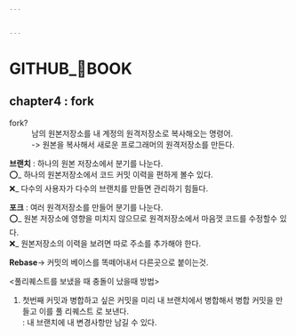 ```yaml
---


---
```


<h1 id="github_📖book"><strong>GITHUB_📖BOOK</strong></h1>
<h2 id="chapter4--fork">chapter4 : fork</h2>
<dl>
<dt>fork?</dt>
<dd>남의 원본저장소를 내 계정의 원격저장소로 복사해오는 명령어.<br>
-&gt; 원본을 복사해서 새로운 프로그래머의 원격저장소를 만든다.</dd>
</dl>
<p><strong>브랜치</strong> : 하나의 원본 저장소에서 분기를 나눈다.<br>
⭕_ 하나의 원본저장소에서 코드 커밋 이력을 편하게 볼수 있다.<br>
❌_ 다수의 사용자가 다수의 브랜치를 만들면 관리하기 힘들다.</p>
<p><strong>포크</strong>  : 여러 원격저장소를 만들어 분기를 나눈다.<br>
⭕_ 원본 저장소에 영향을 미치지 않으므로 원격저장소에서 마음껏 코드를 수정할수 있다.<br>
❌_ 원본저장소의 이력을 보려면 따로 주소를 추가해야 한다.</p>
<p><strong>Rebase</strong>-&gt; 커밋의 베이스를 똑떼어내서 다른곳으로 붙이는것.</p>
<p>&lt;풀리퀘스트를 보냈을 때 충돌이 났을때 방법&gt;</p>
<ol>
<li>첫번째 커밋과 병합하고 싶은 커밋을 미리 내 브랜치에서 병합해서 병합 커밋을 만들고 이를 풀 리퀘스트 로 보낸다.<br>
: 내 브랜치에 내 변경사항만 남길 수 있다.</li>
</ol>


